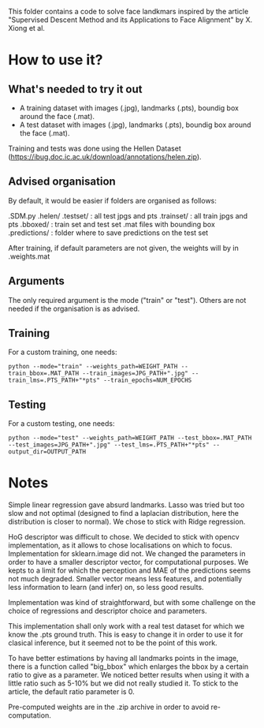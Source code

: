 This folder contains a code to solve face landkmars inspired by the article "Supervised Descent Method and its Applications to Face Alignment" by 
X. Xiong et al.

# How to use it?

## What's needed to try it out
- A training dataset with images (.jpg), landmarks (.pts), boundig box around the face (.mat).
- A test dataset with images (.jpg), landmarks (.pts), boundig box around the face (.mat).

Training and tests was done using the Hellen Dataset (https://ibug.doc.ic.ac.uk/download/annotations/helen.zip).

## Advised organisation 
By default, it would be easier if folders are organised as follows:

.SDM.py
.helen/
    .testset/ : all test jpgs and pts
    .trainset/ : all train jpgs and pts
.bboxed/ : train set and test set .mat files with bounding box
.predictions/ : folder where to save predictions on the test set

After training, if default parameters are not given, the weights will by in .weights.mat


## Arguments 
The only required argument is the mode ("train" or "test"). Others are not needed if the organisation is as advised.

## Training
For a custom training, one needs:

`python --mode="train" --weights_path=WEIGHT_PATH --train_bbox=.MAT_PATH --train_images=JPG_PATH+".jpg" --train_lms=.PTS_PATH+"*pts" --train_epochs=NUM_EPOCHS`

## Testing
For a custom testing, one needs:

`python --mode="test" --weights_path=WEIGHT_PATH --test_bbox=.MAT_PATH --test_images=JPG_PATH+".jpg" --test_lms=.PTS_PATH+"*pts" --output_dir=OUTPUT_PATH` 


# Notes

Simple linear regression gave absurd landmarks. Lasso was tried but too slow and not optimal (designed to find a laplacian distribution, here the distribution is closer to normal). We chose to stick with Ridge regression.

HoG descriptor was difficult to chose. We decided to stick with opencv implementation, as it allows to chose localisations on which to focus. Implementation for sklearn.image did not.
We changed the parameters in order to have a smaller descriptor vector, for computational purposes. We kepts to a limit for which the perception and MAE of the predictions seems not much degraded. Smaller vector means less features, and potentially less information to learn (and infer) on, so less good results.

Implementation was kind of straightforward, but with some challenge on the choice of regressions and descriptor choice and parameters.

This implementation shall only work with a real test dataset for which we know the .pts ground truth. This is easy to change it in order to use it for clasical inference, but it seemed not to be the point of this work.

To have better estimations by having all landmarks points in the image, there is a function called "big_bbox" which enlarges the bbox by a certain ratio to give as a parameter. We noticed better results when using it with a little ratio such as 5-10% but we did not really studied it. To stick to the article, the default ratio parameter is 0.

Pre-computed weights are in the .zip archive in order to avoid re-computation.
